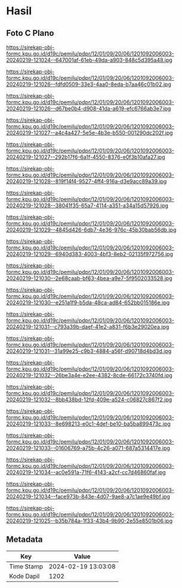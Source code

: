 # Hasil

## Foto C Plano

https://sirekap-obj-formc.kpu.go.id/d19c/pemilu/pdpr/12/01/09/20/06/1201092006003-20240219-121024--647001af-61eb-49da-a903-848c5d395a48.jpg

https://sirekap-obj-formc.kpu.go.id/d19c/pemilu/pdpr/12/01/09/20/06/1201092006003-20240219-121026--fdfd0509-33e3-4aa0-8eda-b7aa46c01b02.jpg

https://sirekap-obj-formc.kpu.go.id/d19c/pemilu/pdpr/12/01/09/20/06/1201092006003-20240219-121026--d67be0b4-d908-41da-a619-efc6766ab3e7.jpg

https://sirekap-obj-formc.kpu.go.id/d19c/pemilu/pdpr/12/01/09/20/06/1201092006003-20240219-121027--a4c4a427-5e5e-4b3e-b550-001290dc202f.jpg

https://sirekap-obj-formc.kpu.go.id/d19c/pemilu/pdpr/12/01/09/20/06/1201092006003-20240219-121027--292b17f6-6a1f-4550-8376-e0f3b10afa27.jpg

https://sirekap-obj-formc.kpu.go.id/d19c/pemilu/pdpr/12/01/09/20/06/1201092006003-20240219-121028--819f14f4-9527-4ff4-916a-d3e9acc89a39.jpg

https://sirekap-obj-formc.kpu.go.id/d19c/pemilu/pdpr/12/01/09/20/06/1201092006003-20240219-121028--38041f35-65a7-4114-a351-a34a15d57926.jpg

https://sirekap-obj-formc.kpu.go.id/d19c/pemilu/pdpr/12/01/09/20/06/1201092006003-20240219-121029--4845d426-6db7-4e36-976c-45b30bab56db.jpg

https://sirekap-obj-formc.kpu.go.id/d19c/pemilu/pdpr/12/01/09/20/06/1201092006003-20240219-121029--6940d383-4003-4bf3-8eb2-02135f972756.jpg

https://sirekap-obj-formc.kpu.go.id/d19c/pemilu/pdpr/12/01/09/20/06/1201092006003-20240219-121030--2e68caab-bf63-4bea-a9e7-5f9502033528.jpg

https://sirekap-obj-formc.kpu.go.id/d19c/pemilu/pdpr/12/01/09/20/06/1201092006003-20240219-121030--e251a1f9-b5da-48ca-ad84-652bb015186e.jpg

https://sirekap-obj-formc.kpu.go.id/d19c/pemilu/pdpr/12/01/09/20/06/1201092006003-20240219-121031--c793a39b-daef-41e2-a831-f6b3e29020ea.jpg

https://sirekap-obj-formc.kpu.go.id/d19c/pemilu/pdpr/12/01/09/20/06/1201092006003-20240219-121031--31a99e25-c9b3-4884-a56f-d90718d4bd3d.jpg

https://sirekap-obj-formc.kpu.go.id/d19c/pemilu/pdpr/12/01/09/20/06/1201092006003-20240219-121032--26be3a4e-e2ee-4382-8cde-66172c3740fd.jpg

https://sirekap-obj-formc.kpu.go.id/d19c/pemilu/pdpr/12/01/09/20/06/1201092006003-20240219-121032--8bb438bd-12fd-409e-a524-c06827c867f2.jpg

https://sirekap-obj-formc.kpu.go.id/d19c/pemilu/pdpr/12/01/09/20/06/1201092006003-20240219-121033--8e698213-e0c1-4def-be10-ba5ba899473c.jpg

https://sirekap-obj-formc.kpu.go.id/d19c/pemilu/pdpr/12/01/09/20/06/1201092006003-20240219-121033--01606769-a75b-4c26-a071-687a5314417e.jpg

https://sirekap-obj-formc.kpu.go.id/d19c/pemilu/pdpr/12/01/09/20/06/1201092006003-20240219-121034--ac0e591a-71f6-4143-a2cf-cc7d46860faf.jpg

https://sirekap-obj-formc.kpu.go.id/d19c/pemilu/pdpr/12/01/09/20/06/1201092006003-20240219-121034--face973b-843e-4d07-9ae8-a7c1ae9e49bf.jpg

https://sirekap-obj-formc.kpu.go.id/d19c/pemilu/pdpr/12/01/09/20/06/1201092006003-20240219-121025--b35b784a-1f33-43b4-9b90-2e55e8501b06.jpg


## Metadata

| Key        | Value               |
| ---------- | ------------------- |
| Time Stamp | 2024-02-19 13:03:08 |
| Kode Dapil | 1202                |



